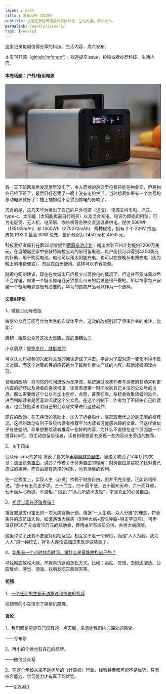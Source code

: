 ```yaml
---
layout : post
title : 发现周刊（第1期）
subtitle: 这里记录每周值得分享的科技、生活内容，周六发布。
permalink: /weekly/issue-1/
tags: [weekly]
---
```


这里记录每周值得分享的科技、生活内容，周六发布。

本周刊开源（[github/imfondof](https://github.com/imfondof/imfondof.github.io/tree/main/_posts/weekly)），欢迎提交issue，投稿或者推荐科技、生活内容。

#### 本周话题：户外/备用电源

![202111_huawei_iSitePower-m_mini](/img/weekly/2021/202111_huawei_iSitePower-m_mini.jpg)

有一天下班回来后发现屋里没电了，令人遗憾的是这里电费只能在物业交，但是物业已经下班了，最后只好忍受了一晚上没有电的生活。当时想着如果有一个大号的移动电源就好了：插上插排就不会受到停电的影响了。

巧合的是，这几天华为推出了自己的户外电源（[详情](https://item.jd.com/100015865907.html)），电源支持市电、汽车、type-c、太阳能（太阳能板需自行购买）以及混合充电。电源为即插即用型，可为电饭煲、无人机、电风扇、咖啡机等各种交直流设备供电，提供 500Wh （135135mAh）和 1000Wh（270270mAh） 两种规格，拥有 2 个 220V 插座，支持 PD3.0 最高 60W 快充，售价分别为 2450 元和 4550 元。

科技爱好者周刊在第36期曾提到[家庭电池计划](https://arstechnica.com/information-technology/2018/11/south-australia-is-fueling-energy-storage-investment/)：南澳大利亚州计划提供7200万美元，在当地居民家中安装特斯拉公司的家用蓄电池。每户居民可以得到4300美元的补助，用于购买电池。电池可以用太阳能充电，也可以在夜晚从电网充电（因为晚上的电费便宜），然后在白天使用。这样可以节省能源。

随着电网的建设，现在在大城市已经极少出现停电的情况了。但这并不意味着以后不会停电。如果一个城市停电几分钟那么带来的后果是很严重的。所以每家每户安装一个备用电源是很有必要的，华为的这款产品可以作为一个选择。

#### 文章&评论

1、微信订阅号改版

微信公众号订阅号作为优秀的自媒体平台，这次的改版引起了很多作者的关注。比如：

唐韧：[微信公众号这次大改版，真的很糟么？](https://mp.weixin.qq.com/s?__biz=MjM5NTIzMTY2MQ==&mid=2650421539&idx=1&sn=b33b4f984f891f353d94b491bc7fd51e&scene=21#wechat_redirect)

小众消息：[拥抱变化，就挺难的](https://mp.weixin.qq.com/s?__biz=MjM5ODIyMTE0MA==&mid=2650978756&idx=1&sn=32252d0ae9f963f46799febf367fa802&scene=21#wechat_redirect)

可以认为短视频的兴起对文章的阅读造成了冲击。平台为了应对这一变化不得不做出对策。而这个对策的目的应该是为了鼓励作者生产好的内容，鼓励读者阅读内容。

曾经的改动：将习惯的时间流改为无序流，系统通过收集作者与读者的互动来判定内容的好坏以及读者的喜欢程度：读者若想第一时间收到自己关注的公众号的消息，那么需要给这个公众号加上星标，点赞，甚至在看。系统会收集读者的动作，进而判断读者是否喜欢阅读这个公众号。在这个机制下，作者为了不损失自己的读者，也会鼓励读者对自己的公众号文章进行这些动作。

现在的改动：在无序流的基础上，加入了折叠操作，底部取而代之的是无限的推荐流。这样的改动有利于系统给读者推荐平台内读者可能感兴趣的文章。但这样做似乎有些强制。如果想要给读者推荐一些好的内容，为什么不直接在这个页面加一个推荐tab呢，将主动权留给读者，读者如果想要去发现一些内容点击旁边的推荐。

2、关于自由

公众号 caoz的梦呓 发表了篇文章[再聊聊财务自由](https://mp.weixin.qq.com/s?__biz=MzI0MjA1Mjg2Ng==&mid=2649870452&idx=1&sn=1862dd1d5049d0a39a91bd136a37d602&scene=21#wechat_redirect)，里边关联到了17年1月的文章：[谈谈财务自由](https://mp.weixin.qq.com/s?__biz=MzI0MjA1Mjg2Ng==&mid=2649867150&idx=1&sn=14adb9d95563bb2f950b8a60701d90df&scene=21#wechat_redirect)，讲述了作者关于财务自由的理解：财务自由是摆脱了钱对自己造成的束缚。而自由是有选择的权利，也有拒绝的权利。

在一定程度上，实现人生（心灵）依赖于财务自由，但并不完全是。正如论语所说，“吾十有五而志于学，三十而立，四十而不惑，五十而知天命，六十而耳顺，七十而从心所欲，不逾矩。” 做到了“从心所欲不逾矩”，才是真正的心灵自由。

3、[相互宝现在还值得吗？](https://www.v2ex.com/t/817209)

相互宝是支付宝出的一项大病互助计划，根据“一人生病，众人分摊”的理念，符合条件的成员加入后，如遭遇重大疾病（99种大病+恶性肿瘤+特定罕见病），可申请获得30万元或者10万元的互助金，费用由所有成员分摊，共担大病风险。

这里讨论了还要不要坚持用相互宝。相互宝不是一个保险，而是“人人为我，我为人人”的一种模式，好多人评论说加进来就是做慈善了。

4、[如果有一个小时休息时间，做什么是最能放松自己的？](https://www.douban.com/group/topic/253315335/#7649955sUL0Mfs)

寻找彻底放松大脑，不容易沉迷的放松方式。比如：运动、冥想，去街边溜达、公园散步、睡觉、泡澡、找朋友吃东西聊天等。

#### 视频

1、[一个任何男生都无法跳过和快进的视频](https://www.douban.com/group/topic/253315335/#7649955sUL0Mfs)

视频里的小车演示了架桥机原理。

#### 言论

1、我们都是穷尽自己仅有的一点天赋，来表达我们内心深处的感受。

——乔布斯

2、再小的个体也有自己的品牌。

——微信公众号

3、在这个年龄从来不是优势的（计算机）行业，经验甚至都可能不是优势，只有综合能力、学习能力才有真正的优势。

——[gityuan](https://gityuan.com/2019/05/28/new-beginning/)
